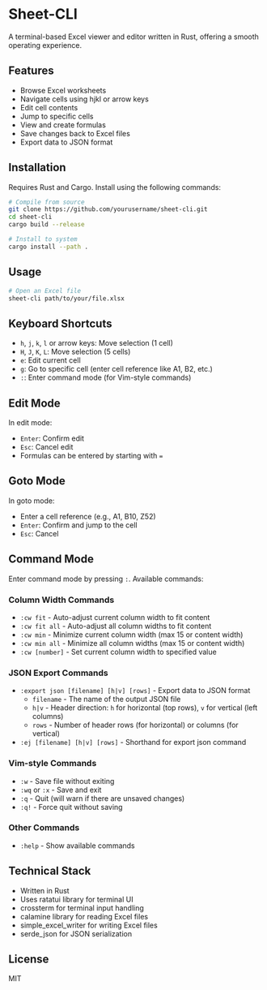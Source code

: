 # Sheet-CLI

A terminal-based Excel viewer and editor written in Rust, offering a smooth operating experience.

## Features

- Browse Excel worksheets
- Navigate cells using hjkl or arrow keys
- Edit cell contents
- Jump to specific cells
- View and create formulas
- Save changes back to Excel files
- Export data to JSON format

## Installation

Requires Rust and Cargo. Install using the following commands:

```bash
# Compile from source
git clone https://github.com/yourusername/sheet-cli.git
cd sheet-cli
cargo build --release

# Install to system
cargo install --path .
```

## Usage

```bash
# Open an Excel file
sheet-cli path/to/your/file.xlsx
```

## Keyboard Shortcuts

- `h`, `j`, `k`, `l` or arrow keys: Move selection (1 cell)
- `H`, `J`, `K`, `L`: Move selection (5 cells)
- `e`: Edit current cell
- `g`: Go to specific cell (enter cell reference like A1, B2, etc.)
- `:`: Enter command mode (for Vim-style commands)

## Edit Mode

In edit mode:

- `Enter`: Confirm edit
- `Esc`: Cancel edit
- Formulas can be entered by starting with `=`

## Goto Mode

In goto mode:

- Enter a cell reference (e.g., A1, B10, Z52)
- `Enter`: Confirm and jump to the cell
- `Esc`: Cancel

## Command Mode

Enter command mode by pressing `:`. Available commands:

### Column Width Commands

- `:cw fit` - Auto-adjust current column width to fit content
- `:cw fit all` - Auto-adjust all column widths to fit content
- `:cw min` - Minimize current column width (max 15 or content width)
- `:cw min all` - Minimize all column widths (max 15 or content width)
- `:cw [number]` - Set current column width to specified value

### JSON Export Commands

- `:export json [filename] [h|v] [rows]` - Export data to JSON format
  - `filename` - The name of the output JSON file
  - `h|v` - Header direction: `h` for horizontal (top rows), `v` for vertical (left columns)
  - `rows` - Number of header rows (for horizontal) or columns (for vertical)
- `:ej [filename] [h|v] [rows]` - Shorthand for export json command

### Vim-style Commands

- `:w` - Save file without exiting
- `:wq` or `:x` - Save and exit
- `:q` - Quit (will warn if there are unsaved changes)
- `:q!` - Force quit without saving

### Other Commands

- `:help` - Show available commands

## Technical Stack

- Written in Rust
- Uses ratatui library for terminal UI
- crossterm for terminal input handling
- calamine library for reading Excel files
- simple_excel_writer for writing Excel files
- serde_json for JSON serialization

## License

MIT
